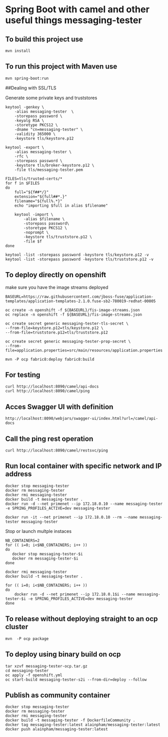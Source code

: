 # Spring Boot with camel and other useful things messaging-tester 


## To build this project use

```
mvn install
```

## To run this project with Maven use

```
mvn spring-boot:run
```

##Dealing with SSL/TLS

Generate some private keys and truststores

```
keytool -genkey \
    -alias messaging-tester  \
    -storepass password \
    -keyalg RSA \
    -storetype PKCS12 \
    -dname "cn=messaging-tester" \
    -validity 365000 \
    -keystore tls/keystore.p12

keytool -export \
    -alias messaging-tester \
    -rfc \
    -storepass password \
    -keystore tls/broker-keystore.p12 \
    -file tls/messaging-tester.pem

FILES=tls/trusted-certs/*
for f in $FILES
do
    full="${f##*/}"
    extension="${full##*.}"
    filename="${full%.*}"
    echo "importing $full in alias $filename"

    keytool -import \
        -alias $filename \
        -storepass password\
        -storetype PKCS12 \
        -noprompt \
        -keystore tls/truststore.p12 \
        -file $f
done

keytool -list -storepass password -keystore tls/keystore.p12 -v
keytool -list -storepass password -keystore tls/truststore.p12 -v
```


## To deploy directly on openshift

make sure you have the image streams deployed

```
BASEURL=https://raw.githubusercontent.com/jboss-fuse/application-templates/application-templates-2.1.0.fuse-sb2-780019-redhat-00005

oc create -n openshift -f ${BASEURL}/fis-image-streams.json
oc replace -n openshift -f ${BASEURL}/fis-image-streams.json
```

```
oc create secret generic messaging-tester-tls-secret \
--from-file=keystore.p12=tls/keystore.p12 \
--from-file=truststore.p12=tls/truststore.p12

oc create secret generic messaging-tester-prop-secret \
--from-file=application.properties=src/main/resources/application.properties

mvn -P ocp fabric8:deploy fabric8:build
```

## For testing

```
curl http://localhost:8090/camel/api-docs
curl http://localhost:8090/camel/ping
```


## Acces Swagger UI with definition

```
http://localhost:8090/webjars/swagger-ui/index.html?url=/camel/api-docs
```

## Call the ping rest operation
```
curl http://localhost:8090/camel/restsvc/ping
```

## Run local container with specific network and IP address


```
docker stop messaging-tester
docker rm messaging-tester
docker rmi messaging-tester
docker build -t messaging-tester .
docker run -d --net primenet --ip 172.18.0.10 --name messaging-tester -e SPRING_PROFILES_ACTIVE=dev messaging-tester

docker run -it --net primenet --ip 172.18.0.10 --rm --name messaging-tester messaging-tester

```

Stop or launch multple instaces

```
NB_CONTAINERS=2
for (( i=0; i<$NB_CONTAINERS; i++ ))
do
   docker stop messaging-tester-$i
   docker rm messaging-tester-$i
done

docker rmi messaging-tester
docker build -t messaging-tester .

for (( i=0; i<$NB_CONTAINERS; i++ ))
do
    docker run -d --net primenet --ip 172.18.0.1$i --name messaging-tester-$i -e SPRING_PROFILES_ACTIVE=dev messaging-tester
done
```

## To release without deploying straight to an ocp cluster

```
mvn  -P ocp package
```

## To deploy using binary build on ocp

```
tar xzvf messaging-tester-ocp.tar.gz
cd messaging-tester
oc apply -f openshift.yml
oc start-build messaging-tester-s2i --from-dir=deploy --follow
```

## Publish as community container

```
docker stop messaging-tester
docker rm messaging-tester
docker rmi messaging-tester
docker build -t messaging-tester -f DockerfileCommunity .
docker tag messaging-tester:latest alainpham/messaging-tester:latest
docker push alainpham/messaging-tester:latest
```